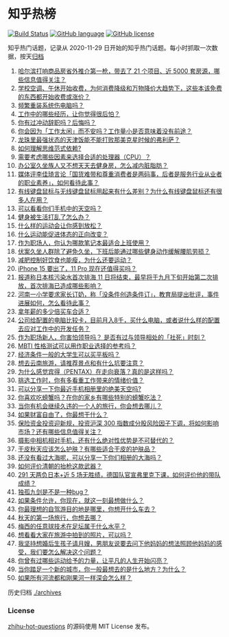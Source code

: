 # 知乎热榜
[![Build Status](https://github.com/ToWeLong/zhihu-hot-questions/workflows/CI/badge.svg)](https://github.com/ToWeLong/zhihu-hot-questions/actions)
[![GitHub language](https://img.shields.io/badge/language-golang-orange.svg)](https://golang.org/)
[![GitHub license](https://img.shields.io/github/license/ToWeLong/zhihu-hot-questions)](https://github.com/ToWeLong/zhihu-hot-questions/blob/main/LICENSE)

知乎热门话题，记录从 2020-11-29 日开始的知乎热门话题。每小时抓取一次数据，按天[归档](./archives)

<!-- BEGIN -->

1. [哈尔滨打响商品房省外推介第一枪，带去了 21 个项目、近 5000 套房源，哪些信息值得关注？](https://www.zhihu.com/question/621450579)
1. [学校空调、午休开始收费，为何消费降级和万物降价大趋势下，这些本该免费的东西都开始收费或涨价？](https://www.zhihu.com/question/620618493)
1. [频繁重装系统伤电脑吗？](https://www.zhihu.com/question/620588317)
1. [工作中的哪些经历，让你觉得很后怕？](https://www.zhihu.com/question/617985499)
1. [你有过冲动辞职吗？后悔吗？](https://www.zhihu.com/question/617370170)
1. [你会因为「工作太闲」而不安吗？工作量小是否意味着没有前途？](https://www.zhihu.com/question/620760816)
1. [龙珠里最强状态的天津饭能不能打败那美克星时候的弗利萨？](https://www.zhihu.com/question/506000522)
1. [如何理解思维范式依赖?](https://www.zhihu.com/question/620121265)
1. [需要考虑哪些因素来选择合适的处理器（CPU）？](https://www.zhihu.com/question/619325781)
1. [办公室久坐族人又不想天天去健身房，怎么减内脏脂肪？](https://www.zhihu.com/question/619691127)
1. [媒体评李佳琦言论「国货难带和尊重消费者是两码事，后者是服务行业从业者的职业素养」，如何看待此事？](https://www.zhihu.com/question/621445964)
1. [有线键盘鼠标与无线键盘鼠标用起来有什么差别？为什么有线键盘鼠标还有很多人在用？](https://www.zhihu.com/question/619448176)
1. [可以看看你们手机中的天空吗？](https://www.zhihu.com/question/619812078)
1. [健身被生活打乱了怎么办？](https://www.zhihu.com/question/620745037)
1. [什么样的运动会让你感到放松？](https://www.zhihu.com/question/620239662)
1. [什么运动能促进体态的正向改变？](https://www.zhihu.com/question/618904332)
1. [作为职场人，你认为哪款笔记本最适合上班使用？](https://www.zhihu.com/question/617348505)
1. [伏案久坐人群除了避免久坐，下班后能通过哪些健身动作缓解腰肌劳损？](https://www.zhihu.com/question/619541939)
1. [减肥控制好饮食也能瘦，为什么还要运动？](https://www.zhihu.com/question/619396440)
1. [iPhone 15 要出了，11 Pro 现在还值得买吗？](https://www.zhihu.com/question/620413489)
1. [报道称日本核污染水首次排海 11 日将结束，最早将于九月下旬开始第二次排放，首次排海已造成哪些影响？](https://www.zhihu.com/question/621455823)
1. [河南一小学要求家长订奶，称「没条件创造条件订」，教育局提出批评，事件进展如何，怎么看待此事？](https://www.zhihu.com/question/621086715)
1. [拿年薪的多少倍买车合适？](https://www.zhihu.com/question/383531441)
1. [公司给配置的电脑比较卡，目前月入8千，买什么电脑，或者说什么样的配置去应对工作中的开发任务？](https://www.zhihu.com/question/620982166)
1. [作为职场新人，你害怕领导吗？ 是否有过与领导相处的「社死」时刻？](https://www.zhihu.com/question/620916341)
1. [MBTI 性格测试可以用作职业选择的参考吗？](https://www.zhihu.com/question/620462220)
1. [经济条件一般的大学生可以买平板吗？](https://www.zhihu.com/question/620530371)
1. [想去云南旅游，请推荐景点和有什么坑要注意？](https://www.zhihu.com/question/618366666)
1. [为什么感觉宾得（PENTAX）在走向衰落？真的是这样吗？](https://www.zhihu.com/question/620509685)
1. [挑选工作时，你有多看重工作带来的情绪价值？](https://www.zhihu.com/question/620466860)
1. [可以分享一下你最近手机相册里的绝美天空吗?](https://www.zhihu.com/question/621393240)
1. [你喜欢吃螃蟹吗？在你的家乡有哪些特别的螃蟹吃法？](https://www.zhihu.com/question/621391864)
1. [当你有机会继续久违的一个人的旅行，你会想去哪儿？](https://www.zhihu.com/question/620604383)
1. [如果财富自由了，你最想干什么？](https://www.zhihu.com/question/611716781)
1. [保险资金投资迎新规，投资沪深 300 指数成分股风险因子下调，将如何影响市场？还有哪些信息值得关注？](https://www.zhihu.com/question/621397702)
1. [摄影中相机相对手机，还有什么绝对性优势是不可替代的？](https://www.zhihu.com/question/620272388)
1. [干皮秋天应该怎么护肤？有哪些适合干皮的护肤品？](https://www.zhihu.com/question/614533539)
1. [还没有看过大海呢，可以分享一下你们相册的大海吗？](https://www.zhihu.com/question/619409609)
1. [如何评价清朝的抬枪这款武器？](https://www.zhihu.com/question/269040714)
1. [291 天两负日本+近 5 场无胜绩，德国队官宣弗里克下课，如何评价他的带队成绩？](https://www.zhihu.com/question/621410462)
1. [独孤九剑是不是一种bug？](https://www.zhihu.com/question/51169356)
1. [如果条件允许，你现在，就这一刻最想做什么？](https://www.zhihu.com/question/615982453)
1. [你最理想的自驾游目的地是哪里，你想开什么车去？](https://www.zhihu.com/question/616733155)
1. [秋天的第一场旅行，你想去哪？](https://www.zhihu.com/question/620863664)
1. [梅西的任意球技术在足坛属于什么水平？](https://www.zhihu.com/question/561105479)
1. [想看看大家在旅游中拍到的照片，可以吗？](https://www.zhihu.com/question/619128998)
1. [我坚持想婚后生孩子请月嫂，男朋友说要去问下他妈妈的想法照顾他妈妈的感受，我们要怎么解决这个问题？](https://www.zhihu.com/question/620827882)
1. [你曾有过哪些运动给予的力量，让平凡的人生开始闪亮？](https://www.zhihu.com/question/620919275)
1. [当你踏足一个新的城市，你一般最想去的是什么地方？为什么？](https://www.zhihu.com/question/620457153)
1. [如果所有河流都和刚果河一样深会怎么样？](https://www.zhihu.com/question/620881046)

<!-- END -->

历史归档 [./archives](./archives)


### License
[zhihu-hot-questions](https://github.com/towelong/zhihu-hot-questions) 的源码使用 MIT License 发布。
